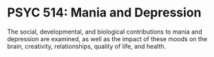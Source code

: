 # PSYC 514: Mania and Depression

The social, developmental, and biological contributions to mania and depression are examined, as well as the impact of these moods on the brain, creativity, relationships, quality of life, and health.